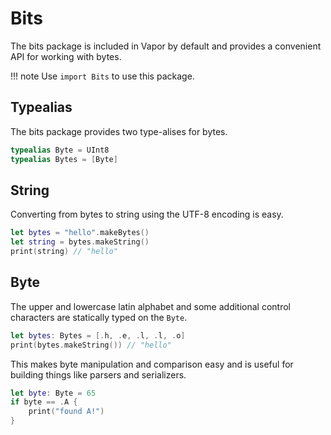 # Bits

The bits package is included in Vapor by default and provides a convenient API for working with bytes.

!!! note
	Use `import Bits` to use this package.

## Typealias

The bits package provides two type-alises for bytes.

```swift
typealias Byte = UInt8
typealias Bytes = [Byte]
```

## String

Converting from bytes to string using the UTF-8 encoding is easy.

```swift
let bytes = "hello".makeBytes()
let string = bytes.makeString()
print(string) // "hello"
```

## Byte

The upper and lowercase latin alphabet and some additional control characters are statically typed on the `Byte`.

```swift
let bytes: Bytes = [.h, .e, .l, .l, .o]
print(bytes.makeString()) // "hello"
```

This makes byte manipulation and comparison easy and is useful for building things like parsers and serializers.

```swift
let byte: Byte = 65
if byte == .A {
	print("found A!")
}
```
